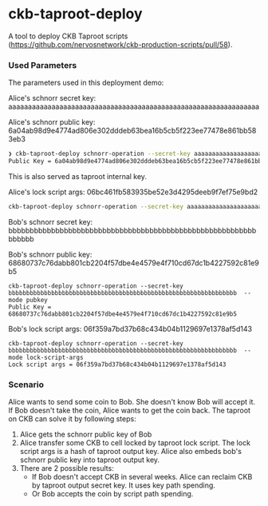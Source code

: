 # ckb-taproot-deploy
A tool to deploy CKB Taproot scripts (https://github.com/nervosnetwork/ckb-production-scripts/pull/58).



### Used Parameters

The parameters used in this deployment demo:


Alice's schnorr secret key: aaaaaaaaaaaaaaaaaaaaaaaaaaaaaaaaaaaaaaaaaaaaaaaaaaaaaaaaaaaaaaaa

Alice's schnorr public key: 6a04ab98d9e4774ad806e302dddeb63bea16b5cb5f223ee77478e861bb583eb3
```bash
❯ ckb-taproot-deploy schnorr-operation --secret-key aaaaaaaaaaaaaaaaaaaaaaaaaaaaaaaaaaaaaaaaaaaaaaaaaaaaaaaaaaaaaaaa --mode pubkey
Public Key = 6a04ab98d9e4774ad806e302dddeb63bea16b5cb5f223ee77478e861bb583eb3
```
This is also served as taproot internal key.


Alice's lock script args: 06bc461fb583935be52e3d4295deeb9f7ef75e9bd2
```bash
ckb-taproot-deploy schnorr-operation --secret-key aaaaaaaaaaaaaaaaaaaaaaaaaaaaaaaaaaaaaaaaaaaaaaaaaaaaaaaaaaaaaaaa --mode lock-script-args
```


Bob's schnorr secret key: bbbbbbbbbbbbbbbbbbbbbbbbbbbbbbbbbbbbbbbbbbbbbbbbbbbbbbbbbbbbbbbb

Bob's schnorr public key: 68680737c76dabb801cb2204f57dbe4e4579e4f710cd67dc1b4227592c81e9b5
```
ckb-taproot-deploy schnorr-operation --secret-key bbbbbbbbbbbbbbbbbbbbbbbbbbbbbbbbbbbbbbbbbbbbbbbbbbbbbbbbbbbbbbbb  --mode pubkey
Public Key = 68680737c76dabb801cb2204f57dbe4e4579e4f710cd67dc1b4227592c81e9b5
```

Bob's lock script args: 06f359a7bd37b68c434b04b1129697e1378af5d143
```
ckb-taproot-deploy schnorr-operation --secret-key bbbbbbbbbbbbbbbbbbbbbbbbbbbbbbbbbbbbbbbbbbbbbbbbbbbbbbbbbbbbbbbb  --mode lock-script-args
Lock script args = 06f359a7bd37b68c434b04b1129697e1378af5d143
```

### Scenario

Alice wants to send some coin to Bob. She doesn't know Bob will accept it. If Bob
doesn't take the coin, Alice wants to get the coin back. The taproot on CKB can
solve it by following steps:


1. Alice gets the schnorr public key of Bob
2. Alice transfer some CKB to cell locked by taproot lock script. The lock script args is a hash of taproot output key.
   Alice also embeds bob's schnorr public key into taproot output key.
3. There are 2 possible results:
    - If Bob doesn't accept CKB in several weeks. Alice can reclaim CKB by taproot output secret key. It uses key path spending.
    - Or Bob accepts the coin by script path spending.
